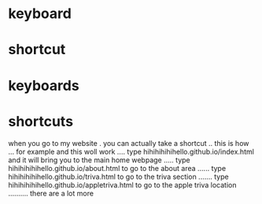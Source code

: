 # keyboard
# shortcut
# keyboards
# shortcuts
when you go to my website . you can actually take a shortcut .. this is how ... for example and this woll work .... type hihihihihihello.github.io/index.html and it will bring you to the main home webpage ..... type hihihihihihello.github.io/about.html to go to the about area ...... type hihihihihihello.github.io/triva.html to go to the triva section ....... type hihihihihihello.github.io/appletriva.html to go to the apple triva location .......... there are a lot more